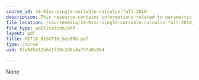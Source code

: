 ```yaml
---
course_id: 18-01sc-single-variable-calculus-fall-2010
description: This resource contains informations related to parametric curves.
file_location: /coursemedia/18-01sc-single-variable-calculus-fall-2010/07a045412b6c1539c2d0c4a757a8c964_MIT18_01SCF10_Ses80b.pdf
file_type: application/pdf
layout: pdf
title: MIT18_01SCF10_Ses80b.pdf
type: course
uid: 07a045412b6c1539c2d0c4a757a8c964

---
```

None